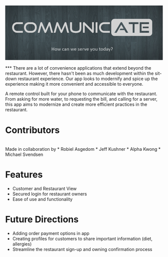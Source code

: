 <p align="center">
    <img src="https://raw.githubusercontent.com/msvendsentan/CodingBootcamp-Project-3/aykwong-patch-2/Communicate.PNG">
</p>
***
There are a lot of convenience applications that extend beyond the restaurant. However, there hasn't been as much development within the sit-down restaurant experience. Our app looks to modernify and spice up the experience making it more convenient and accessible to everyone.

A remote control built for your phone to communicate with the restaurant. From asking for more water, to requesting the bill, and calling for a server, this app aims to modernize and create more efficient practices in the restaurant.

**Contributors**
======
<br>
Made in collaboration by 
* Robiel Asgedom
* Jeff Kushner
* Alpha Kwong
* Michael Svendsen

**Features**
======
- Customer and Restaurant View
- Secured login for restaurant owners
- Ease of use and functionality

**Future Directions**
======
- Adding order payment options in app
- Creating profiles for customers to share important information (diet, allergies)
- Streamline the restaurant sign-up and owning confirmation process
